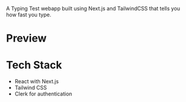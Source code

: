 A Typing Test webapp built using Next.js and TailwindCSS that tells you how fast you type.
# Preview

# Tech Stack
- React with Next.js
- Tailwind CSS
- Clerk for authentication
